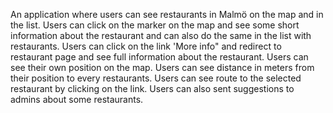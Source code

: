 An application where users can see restaurants in Malmö on the map and in the list. Users can click on the marker on the map and see some short information about the restaurant and can also do the same in the list with restaurants. Users can click on the link 'More info" and redirect to restaurant page and see full information about the restaurant. Users can see their own position on the map. Users can see distance in meters from their position to every restaurants. Users can see route to the selected restaurant by clicking on the link. Users can also sent suggestions to admins about some restaurants. 
